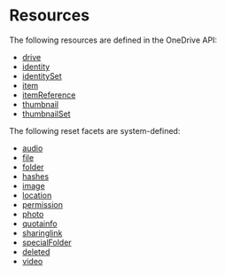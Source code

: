 ﻿# Resources

The following resources are defined in the OneDrive API:

* [drive](drive.md)
* [identity](identity.md)
* [identitySet](identitySet.md)
* [item](item.md)
* [itemReference](itemReference.md)
* [thumbnail](thumbnail.md)
* [thumbnailSet](thumbnailSet.md)

The following reset facets are system-defined:

* [audio](../facets/audio_facet.md)
* [file](../facets/file_facet.md)
* [folder](../facets/folder_facet.md)
* [hashes](../facets/hashes_facet.md)
* [image](../facets/image_facet.md)
* [location](../facets/location_facet.md)
* [permission](../facets/permission_facet.md)
* [photo](../facets/photo_facet.md)
* [quotainfo](../facets/quotainfo_facet.md)
* [sharinglink](../facets/sharinglink_facet.md)
* [specialFolder](../facets/jumpinfo_facet.md)
* [deleted](../facets/deleted_facet.md)
* [video](../facets/video_facet.md)
